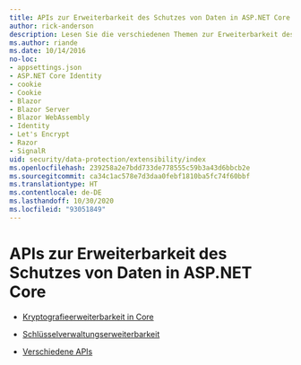 ```yaml
---
title: APIs zur Erweiterbarkeit des Schutzes von Daten in ASP.NET Core
author: rick-anderson
description: Lesen Sie die verschiedenen Themen zur Erweiterbarkeit des Schutzes von Daten in ASP.NET Core.
ms.author: riande
ms.date: 10/14/2016
no-loc:
- appsettings.json
- ASP.NET Core Identity
- cookie
- Cookie
- Blazor
- Blazor Server
- Blazor WebAssembly
- Identity
- Let's Encrypt
- Razor
- SignalR
uid: security/data-protection/extensibility/index
ms.openlocfilehash: 239258a2e7bdd733de778555c59b3a43d6bbcb2e
ms.sourcegitcommit: ca34c1ac578e7d3daa0febf1810ba5fc74f60bbf
ms.translationtype: HT
ms.contentlocale: de-DE
ms.lasthandoff: 10/30/2020
ms.locfileid: "93051849"
---
```

# <a name="aspnet-core-data-protection-extensibility-apis"></a>APIs zur Erweiterbarkeit des Schutzes von Daten in ASP.NET Core

* [Kryptografieerweiterbarkeit in Core](xref:security/data-protection/extensibility/core-crypto)

* [Schlüsselverwaltungserweiterbarkeit](xref:security/data-protection/extensibility/key-management)

* [Verschiedene APIs](xref:security/data-protection/extensibility/misc-apis)
